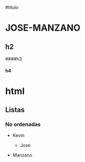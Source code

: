 #titulo

# JOSE-MANZANO

## h2



####h3


#### h4


<h1> html </html>

## Listas


### No ordenadas

* Kevin

   * Jose
   
- Manzano


